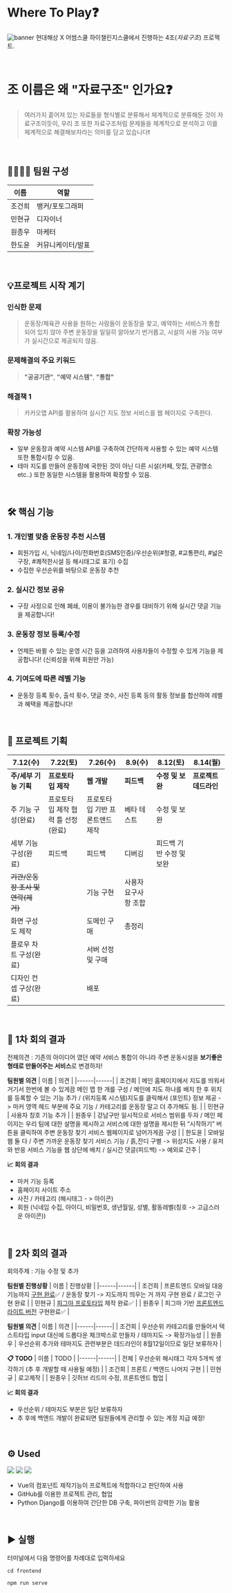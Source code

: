 # Where To Play❓
![banner](https://github.com/Jongwoo0101/Where-To-Play/assets/96978536/937cba69-9b9c-4da9-8560-075ea69b5243)
현대해상 X 어썸스쿨 하이챌린지스쿨에서 진행하는 4조(*자료구조*) 프로젝트.

<br />

# 조 이름은 왜 "자료구조" 인가요❓
> 여러가지 흩어져 있는 자료들을 형식별로 분류해서 체계적으로 분류해둔 것이 자료구조이듯이, 우리 조 또한 자료구조처럼 문제들을 체계적으로 분석하고 이를 체계적으로 해결해보자라는 의미를 담고 있습니다❗

<br />

## 👨‍👨‍👦‍👦 팀원 구성
| 이름 | 역할 |
|------|------|
| 조건희 | 뱅커/포토그래퍼 |
| 민현규 | 디자이너 |
| 원종우 | 마케터 |
| 한도윤 | 커뮤니케이터/발표 |

<br />

## 💡프로젝트 시작 계기
### 인식한 문제
> 운동장/체육관 사용을 원하는 사람들이 운동장을 찾고, 예약하는 서비스가 통합되어 있지 않아 주변 운동장을 일일히 알아보기 번거롭고, 시설의 사용 가능 여부가 실시간으로 제공되지 않음.
### 문제해결의 주요 키워드
> **"공공기관"**, **"예약 시스템"**, **"통합"**
### 해결책 1
> 카카오맵 API를 활용하여 실시간 지도 정보 서비스를 웹 페이지로 구축한다.
### 확장 가능성
- 일부 운동장과 예약 시스템 API를 구축하여 간단하게 사용할 수 있는 예약 시스템 또한 통합시킬 수 있음.
- 테마 지도를 만들어 운동장에 국한된 것이 아닌 다른 시설(카페, 맛집, 관광명소 etc..) 또한 동일한 시스템을 활용하여 확장할 수 있음.

<br />

## 🛠️ 핵심 기능
### 1. 개인별 맞춤 운동장 추천 시스템
- 회원가입 시, 닉네임/나이/전화번호(SMS인증)/우선순위(#청결, #교통편리, #넓은구장, #쾌적한시설 등 해시태그로 표기) 수집
- 수집한 우선순위를 바탕으로 운동장 추천
### 2. 실시간 정보 공유
- 구장 사정으로 인해 폐쇄, 이용이 불가능한 경우를 대비하기 위해 실시간 댓글 기능을 제공합니다!
### 3. 운동장 정보 등록/수정
- 언제든 바뀔 수 있는 운영 시간 등을 고려하여 사용자들이 수정할 수 있게 기능을 제공합니다! (신뢰성을 위해 회원만 가능)
### 4. 기여도에 따른 레벨 기능
- 운동장 등록 횟수, 출석 횟수, 댓글 갯수, 사진 등록 등의 활동 정보를 합산하여 레벨과 혜택을 제공합니다!

<br />

## 📝 프로젝트 기획
| 7.12(수) | 7.22(토) | 7.26(수) | 8.9(수) | 8.12(토) | 8.14(월) |
|------|------|------|------|------|------|
| **주/세부 기능 기획** | **프로토타입 제작** | **웹 개발** | **피드백** | **수정 및 보완** | **프로젝트 데드라인** |
| 주 기능 구성(완료) | 프로토타입 제작 협력 틀 선정(완료) | 프로토타입 기반 프론트앤드 제작 | 베타 테스트 | 수정 및 보완 |  |
| 세부 기능 구성(완료) | 피드백 | 피드백 | 디버깅 | 피드백 기반 수정 및 보완 |  |
| ~~기관/운동장 조사 및 연락(제거)~~ |  | 기능 구현 | 사용자 요구사항 조합 |  |  |
| 화면 구성도 제작 |  | 도메인 구매 | 총정리 |  |  |
| 플로우 차트 구성(완료) |  | 서버 선정 및 구매 |  |  |  |
| 디자인 컨셉 구상(완료) |  | 배포 |  |  |  |

<br />

## 📕 1차 회의 결과
전체의견 : 기존의 아이디어 였던 예약 서비스 통합이 아니라 주변 운동시설을 **보기좋은 형태로 만들어주는 서비스**로 변경하자!  

**팀원별 의견**
| 이름 | 의견 |
|------|------|
| 조건희 | 메인 홈페이지에서 지도를 띄워서 거기서 한번에 볼 수 있게끔 메인 맵 한 개를 구성 / 메인에 지도 하나를 배치 한 후 위치를 등록할 수 있는 기능 추가 / (위치등록 시스템)지도를 클릭해서 (포인트) 정보 제공 -> 마커 영역 헤드 부분에 주요 기능 / 카테고리를 운동장 말고 더 추가해도 됨.  |
| 민현규 | 사용자 칭호 기능 추가 |
| 원종우 | 강남구만 일시적으로 서비스 범위를 두자 / 메인 페이지는 우리 팀에 대한 설명을 제시하고 서비스에 대한 설명을 제시한 뒤 “시작하기” 버튼을 클릭하여 주변 운동장 찾기 서비스 웹페이지로 넘어가게끔 구성 |
| 한도윤 | 모바일 웹 둘 다  / 주변 가까운 운동장 찾기 서비스 기능 / 흙,잔디 구별 -> 위성지도 사용 / 유저와 반응 서비스 기능을 웹 상단에 배치 / 실시간 댓글(피드백) -> 예외로 간주 |

**📈 회의 결과**
- 마커 기능 등록
- 홈페이지 사이트 주소
- 사진 / 카테고리 (해시태그 - > 아이콘)
- 회원 (닉네임 수집, 아이디, 비밀번호, 생년월일, 성별, 활동레벨(칭호 -> 고급스러운 아이콘))

<br />

## 📙 2차 회의 결과
회의주제 : 기능 수정 및 추가  

**팀원별 진행상황**
| 이름 | 진행상황 |
|------|------|
| 조건희 | 프론트엔드 모바일 대응기능까지 [구현 완료](https://github.com/Jongwoo0101/Where-To-Play/commit/0833df210a2a8fbd4d0e83f6052d11e28aae2504)✅ / 운동장 찾기 -> 지도까지 띄우는 거 까지 구현 완료 / 로그인 구현 완료  |
| 민현규 | [피그마 프로토타입](https://www.figma.com/file/BBg7J7nI2HS4YmovKzNsHT/Main-Screen?type=design&node-id=0%3A1&mode=design&t=0OsBAJhNRSXeguH8-1) 제작 완료✅ |
| 원종우 | 피그마 기반 [프론트엔드 라이트 버전](https://github.com/Jongwoo0101/Where-To-Play/commit/d0890354d78eacb3fc0394947c812f6f9f40d6e3) 구현완료✅ |

**팀원별 의견**
| 이름 | 의견 |
|------|------|
| 조건희 | 우선순위 카테고리를 만들어서 텍스트타입 input 대신에 드롭다운 체크박스로 만들자 / 테마지도 -> 확장가능성 |
| 원종우 | 우선순위 추가와 테마지도 관련부분은 데드라인이 8월12일이므로 일단 보류하자 |

**📋 TODO**
| 이름 | TODO |
|------|------|
| 전체 | 우선순위 해시태그 각자 5개씩 생각하기 (추 후 개발할 때 사용될 예정) |
| 조건희 | 프론트 / 백엔드 나머지 구현 |
| 민현규 | 로고제작 |
| 원종우 | 깃허브 리드미 수정, 프론트엔드 협업 |

**📈 회의 결과**
- 우선순위 / 테마지도 부분은 일단 보류하자
- 추 후에 백엔드 개발이 완료되면 팀원들에게 관리할 수 있는 계정 지급 예정!

<br />

## ⚙️ Used
<img src="https://img.shields.io/badge/vuejs-4FC08D?style=flat&logo=vuedotjs&logoColor=white"/> <img src="https://img.shields.io/badge/GitHub-181717?style=flat&logo=github&logoColor=white"/> <img src="https://img.shields.io/badge/django-092E20?style=flat&logo=django&logoColor=white"/>
- Vue의 컴포넌트 제작기능이 프로젝트에 적합하다고 판단하여 사용
- GitHub를 이용한 프로젝트 관리, 협업
- Python Django를 이용하여 간단한 DB 구축, 파이썬의 강력한 기능 활용

<br />

## ▶️ 실행
터미널에서 다음 명령어를 차례대로 입력하세요
```
cd frontend
```
```
npm run serve
```







